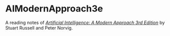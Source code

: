 # AIModernApproach3e
A reading notes of [*Artificial Intelligence: A Modern Approach 3rd Edition*](http://aima.cs.berkeley.edu/) by Stuart Russell and Peter Norvig.
